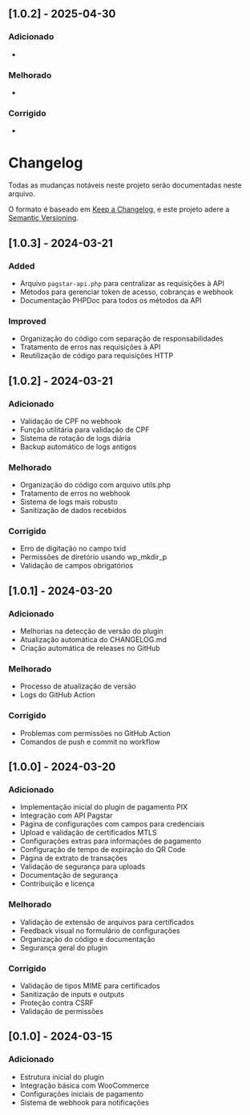 ## [1.0.2] - 2025-04-30

### Adicionado
- 

### Melhorado
- 

### Corrigido
- 

# Changelog

Todas as mudanças notáveis neste projeto serão documentadas neste arquivo.

O formato é baseado em [Keep a Changelog](https://keepachangelog.com/pt-BR/1.0.0/),
e este projeto adere a [Semantic Versioning](https://semver.org/lang/pt-BR/).

## [1.0.3] - 2024-03-21

### Added
- Arquivo `pagstar-api.php` para centralizar as requisições à API
- Métodos para gerenciar token de acesso, cobranças e webhook
- Documentação PHPDoc para todos os métodos da API

### Improved
- Organização do código com separação de responsabilidades
- Tratamento de erros nas requisições à API
- Reutilização de código para requisições HTTP

## [1.0.2] - 2024-03-21

### Adicionado
- Validação de CPF no webhook
- Função utilitária para validação de CPF
- Sistema de rotação de logs diária
- Backup automático de logs antigos

### Melhorado
- Organização do código com arquivo utils.php
- Tratamento de erros no webhook
- Sistema de logs mais robusto
- Sanitização de dados recebidos

### Corrigido
- Erro de digitação no campo txid
- Permissões de diretório usando wp_mkdir_p
- Validação de campos obrigatórios

## [1.0.1] - 2024-03-20

### Adicionado
- Melhorias na detecção de versão do plugin
- Atualização automática do CHANGELOG.md
- Criação automática de releases no GitHub

### Melhorado
- Processo de atualização de versão
- Logs do GitHub Action

### Corrigido
- Problemas com permissões no GitHub Action
- Comandos de push e commit no workflow

## [1.0.0] - 2024-03-20

### Adicionado
- Implementação inicial do plugin de pagamento PIX
- Integração com API Pagstar
- Página de configurações com campos para credenciais
- Upload e validação de certificados MTLS
- Configurações extras para informações de pagamento
- Configuração de tempo de expiração do QR Code
- Página de extrato de transações
- Validação de segurança para uploads
- Documentação de segurança
- Contribuição e licença

### Melhorado
- Validação de extensão de arquivos para certificados
- Feedback visual no formulário de configurações
- Organização do código e documentação
- Segurança geral do plugin

### Corrigido
- Validação de tipos MIME para certificados
- Sanitização de inputs e outputs
- Proteção contra CSRF
- Validação de permissões

## [0.1.0] - 2024-03-15

### Adicionado
- Estrutura inicial do plugin
- Integração básica com WooCommerce
- Configurações iniciais de pagamento
- Sistema de webhook para notificações 